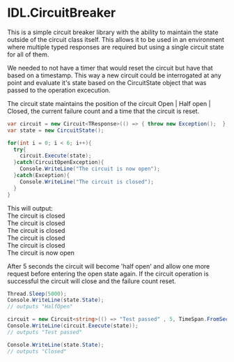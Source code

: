# IDL.CircuitBreaker
This is a simple circuit breaker library with the ability to maintain the state outside of the circuit class itself. This allows it to be used in an environment where multiple typed responses are required but using a single circuit state for all of them. 

We needed to not have a timer that would reset the circuit but have that based on a timestamp. This way a new circuit could be interrogated at any point and evaluate it's state based on the CircuitState object that was passed to the operation excecution.

The circuit state maintains the position of the circuit Open | Half open | Closed, the current failure count and a time that the circuit is reset. 

````c#
var circuit = new Circuit<TResponse>(() => { throw new Exception();  }, 5, TimeSpan.FromSeconds(5));
var state = new CircuitState();

for(int i = 0; i < 6; i++){
  try{
    circuit.Execute(state);
  }catch(CircuitOpenException){
    Console.WriteLine("The circuit is now open");
  }catch(Exception){
    Console.WriteLine("The circuit is closed");
  }
}
````
This will output:  
The circuit is closed  
The circuit is closed  
The circuit is closed  
The circuit is closed  
The circuit is closed  
The circuit is now open  

After 5 seconds the circuit will become 'half open' and allow one more request before entering the open state again. If the circuit operation is successful the circuit will close and the failure count reset.
````c#
Thread.Sleep(5000);
Console.WriteLine(state.State);
// outputs "HalfOpen"

circuit = new Circuit<string>(() => "Test passed" , 5, TimeSpan.FromSeconds(5));
Console.WriteLine(circuit.Execute(state));
// outputs "Test passed"

Console.WriteLine(state.State);
// outputs "Closed"
````
